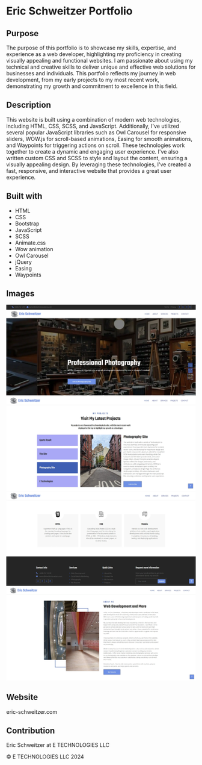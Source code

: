 # Eric Schweitzer Portfolio

## Purpose

The purpose of this portfolio is to showcase my skills, expertise, and experience as a web developer, highlighting my proficiency in creating visually appealing and functional websites. I am passionate about using my technical and creative skills to deliver unique and effective web solutions for businesses and individuals. This portfolio reflects my journey in web development, from my early projects to my most recent work, demonstrating my growth and commitment to excellence in this field.

## Description

This website is built using a combination of modern web technologies, including HTML, CSS, SCSS, and JavaScript. Additionally, I've utilized several popular JavaScript libraries such as Owl Carousel for responsive sliders, WOW.js for scroll-based animations, Easing for smooth animations, and Waypoints for triggering actions on scroll. These technologies work together to create a dynamic and engaging user experience. I've also written custom CSS and SCSS to style and layout the content, ensuring a visually appealing design. By leveraging these technologies, I've created a fast, responsive, and interactive website that provides a great user experience.

## Built with

* HTML
* CSS
* Bootstrap
* JavaScript
* SCSS
* Animate.css
* Wow animation
* Owl Carousel
* jQuery
* Easing
* Waypoints


## Images

![](/img/Screenshot%202024-08-02%20122550.webp)
![](/img/Screenshot%202024-08-02%20122658.webp)
![](/img/Screenshot%202024-08-02%20122730.webp)
![](/img/Screenshot%202024-08-02%20122802.webp)



## Website
eric-schweitzer.com

## Contribution
Eric Schweitzer at E TECHNOLOGIES LLC

&copy; E TECHNOLOGIES LLC 2024




<!-- NEED TO DO -->



<!-- put header and footer in every page from index.html make sure it works 1st -->

<!--  read lecense txt... im not selling it so it should be fine and im going to change all of it $19 to delete bottom created by link in html -->
<!-- contact page done make sure form works after paid -->

<!-- email runs too long on small screen on contact page -->

<!-- delete all the shit the site is not using test comment out before deleting it  -->

<!-- images on right block text on small screen -->

<!-- fill out alts on images Done make sure to check again*********************************-->

<!-- footer on index has links to phone and email transfer to all pages -->





<!-- THINGS DONE AND NEED TO REMEMBER -->

<!-- php -S localhost:8000  command to start server in terminal below-->
<!--  -->
<!-- add php in site description in projects and in readme -->
<!-- test_mail.php finally worked I had to get password from google. giant pain in ass. will try to get it to work on site 8-15 -->
<!-- tempusdominus is commented out  -->
<!-- dont comment out libraries, when I did it took out key components -->
<!-- changing index.html footer and header need to copy and paste to pages I use -->
<!-- old color B78D65 changing to #7091E6 in bootstrap.min.css  -->
<!-- changed root colors in scc and added secondary color -->
<!-- Waypoints allows developers to trigger a function when a user scrolls to an element. For example, a developer can use waypoints to start an animation before a section scrolls fully into view. Waypoints are available for multiple DOM libraries, including jQuery 1.8+, Zepto 1.1+, and IE 9+. -->

<!-- WOW ANIMATION  -->

<!-- data-wow-duration: Change the animation duration
data-wow-delay: Delay before the animation starts
data-wow-offset: Distance to start the animation (related to the browser bottom)
data-wow-iteration: Number of times the animation is repeated -->

<!-- Fade: wow fade
Slide: wow slide
Bounce: wow bounce
Rotate: wow rotate
Zoom: wow zoom
Flip: wow flip
Swing: wow swing
Pulse: wow pulse
RubberBand: wow rubberBand
Shake: wow shake
Tada: wow tada
Wobble: wow wobble
Jello: wow jello
BounceIn: wow bounceIn
BounceOut: wow bounceOut -->

<!-- contact form given after purchase  -->
<!-- <div class="contact-form">
    <div id="alertMessage"></div>
    <form id="contactForm" novalidate="novalidate">
        <div class="row">
            <div class="col-sm-6 control-group">
                <input type="text" class="form-control py-2" id="name" placeholder="Your Name" required="required" data-validation-required-message="Please enter your name" />
                <p class="help-block text-danger"></p>
            </div>
            <div class="col-sm-6 control-group">
                <input type="email" class="form-control py-2" id="email" placeholder="Your Email" required="required" data-validation-required-message="Please enter your email" />
                <p class="help-block text-danger"></p>
            </div>
            <div class="col-sm-6 control-group">
                <input type="text" class="form-control py-2" id="mobile" placeholder="Mobile" required="required" data-validation-required-message="Please enter your mobile number" pattern="^(?![-. ])[\d().+\- ]{6,14}\d$" data-validation-pattern-message="Not a valid mobile number" />
                <p class="help-block text-danger"></p>
            </div>
            <div class="col-sm-6 control-group">
                <input type="text" class="form-control py-2" id="subject" placeholder="Subject" required="required" data-validation-required-message="Please enter a subject" />
                <p class="help-block text-danger"></p>
            </div>
            <div class="col-12 control-group">
                <textarea class="form-control" rows="4" id="message" placeholder="Message" required="required" data-validation-required-message="Please enter your message"></textarea>
                <p class="help-block text-danger"></p>
            </div>
            <div class="col-12">
                <button class="btn btn-primary w-100 py-2" type="submit" id="sendMessageButton">
                    <span>Send Message</span>
                    <div class="d-none spinner-border spinner-border-sm text-light ms-3" role="status"></div>
                </button>
            </div>
        </div>
    </form>
</div> -->
<!-- 
http://localhost:8000
php -S localhost:8000 -->